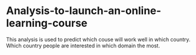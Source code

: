 # Analysis-to-launch-an-online-learning-course
This analysis is used to predict which couse will work well in which country. Which country people are interested in which domain the most.

